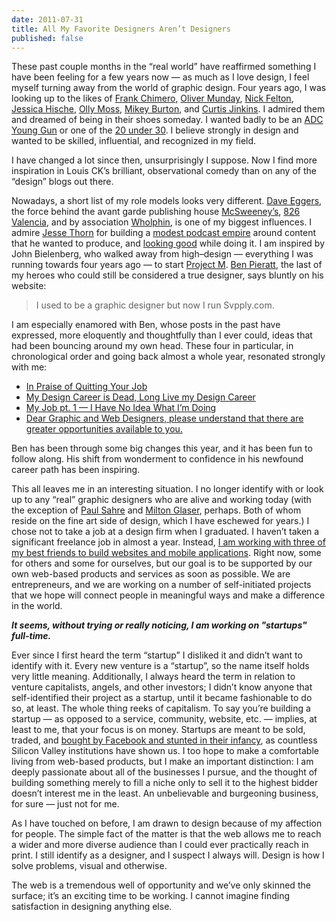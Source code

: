 ```yaml
---
date: 2011-07-31
title: All My Favorite Designers Aren’t Designers
published: false
---
```


These past couple months in the “real world” have reaffirmed something I have been feeling for a few years now — as much as I love design, I feel myself turning away from the world of graphic design. Four years ago, I was looking up to the likes of [Frank Chimero](http://frankchimero.com/ "Frank Chimero"), [Oliver Munday](http://www.olivermunday.com/NEW/ "Oliver Munday"), [Nick Felton](http://feltron.com/ "Nick Felton"), [Jessica Hische](http://jessicahische.is/awesome/ "Jessica Hische"), [Olly Moss](http://ollymoss.com/ "Olly Moss"), [Mikey Burton](http://mikeyburton.com/ "Mikey Burton"), and [Curtis Jinkins](http://cjinkins.com/ "Curtis Jinkins"). I admired them and dreamed of being in their shoes someday. I wanted badly to be an [ADC Young Gun](http://www.adcyoungguns.org/ "ADC Young Guns") or one of the [20 under 30](http://www.printmag.com/article/20-Under-30-The-New-Visual-Artists-Exhibition "20 Under 30"). I believe strongly in design and wanted to be skilled, influential, and recognized in my field.

I have changed a lot since then, unsurprisingly I suppose. Now I find more inspiration in Louis CK’s brilliant, observational comedy than on any of the “design” blogs out there.

Nowadays, a short list of my role models looks very different. [Dave Eggers](http://en.wikipedia.org/wiki/Dave_Eggers "Dave Eggers"), the force behind the avant garde publishing house [McSweeney’s](http://www.mcsweeneys.net/ "McSweeney's"), [826 Valencia](http://www.826national.org/ "826 Valencia"), and by association [Wholphin](http://www.wholphindvd.com/ "Wholphin"), is one of my biggest influences. I admire [Jesse Thorn](http://en.wikipedia.org/wiki/Jesse_Thorn "Jesse Thorn") for building a [modest podcast empire](http://maximumfun.org/ "Maximum Fun") around content that he wanted to produce, and [looking good](http://putthison.com/ "Put This On") while doing it. I am inspired by John Bielenberg, who walked away from high–design — everything I was running towards four years ago — to start [Project M](http://www.projectmlab.com/ "Project M"). [Ben Pieratt](http://pieratt.com/ "Ben Pieratt"), the last of my heroes who could still be considered a true designer, says bluntly on his website:

>I used to be a graphic designer but now I run Svpply.com.

I am especially enamored with Ben, whose posts in the past have expressed, more eloquently and thoughtfully than I ever could, ideas that had been bouncing around my own head. These four in particular, in chronological order and going back almost a whole year, resonated strongly with me:

* [In Praise of Quitting Your Job](http://pieratt.tumblr.com/post/977179815/in-praise-of-quitting-your-job "In Praise of Quitting your Job")
* [My Design Career is Dead, Long Live my Design Career](http://pieratt.tumblr.com/post/1659818864/my-design-career-is-dead-long-live-my-design-career "My Design Career is Dead, Long Live my Design Career")
* [My Job pt. 1 — I Have No Idea What I’m Doing](http://pieratt.tumblr.com/post/5450242474/my-job-pt-1-i-have-no-idea-what-im-doing "My Job pt. 1 — I Have No Idea What I’m Doing")
* [Dear Graphic and Web Designers, please understand that there are greater opportunities available to you.](http://pieratt.tumblr.com/post/7537191978/dear-graphic-and-web-designers-please-understand-that "Dear Graphic and Web Designers, please understand that there are greater opportunities available to you.")

Ben has been through some big changes this year, and it has been fun to follow along. His shift from wonderment to confidence in his newfound career path has been inspiring.

This all leaves me in an interesting situation. I no longer identify with or look up to any “real” graphic designers who are alive and working today (with the exception of [Paul Sahre](http://www.paulsahre.com/ "Office of Paul Sahre") and [Milton Glaser](http://miltonglaser.com/ "Milton Glaser"), perhaps. Both of whom reside on the fine art side of design, which I have eschewed for years.) I chose not to take a job at a design firm when I graduated. I haven’t taken a significant freelance job in almost a year. Instead, [I am working with three of my best friends to build websites and mobile applications](http://www.friendsoftheweb.com/ "Friends of The Web"). Right now, some for others and some for ourselves, but our goal is to be supported by our own web-based products and services as soon as possible. We are entrepreneurs, and we are working on a number of self-initiated projects that we hope will connect people in meaningful ways and make a difference in the world.

_**It seems, without trying or really noticing, I am working on "startups" full-time.**_

Ever since I first heard the term “startup” I disliked it and didn’t want to identify with it. Every new venture is a “startup”, so the name itself holds very little meaning. Additionally, I always heard the term in relation to venture capitalists, angels, and other investors; I didn’t know anyone that self-identified their project as a startup, until it became fashionable to do so, at least. The whole thing reeks of capitalism. To say you’re building a startup — as opposed to a service, community, website, etc. — implies, at least to me, that your focus is on money. Startups are meant to be sold, traded, and [bought by Facebook and stunted in their infancy](http://techcrunch.com/2011/04/27/facebook-acq-hires-daytum/ "Facebook Acqui-hires Daytum"), as countless Silicon Valley institutions have shown us. I too hope to make a comfortable living from web-based products, but I make an important distinction: I am deeply passionate about all of the businesses I pursue, and the thought of building something merely to fill a niche only to sell it to the highest bidder doesn’t interest me in the least. An unbelievable and burgeoning business, for sure — just not for me.

As I have touched on before, I am drawn to design because of my affection for people. The simple fact of the matter is that the web allows me to reach a wider and more diverse audience than I could ever practically reach in print. I still identify as a designer, and I suspect I always will. Design is how I solve problems, visual and otherwise.

The web is a tremendous well of opportunity and we’ve only skinned the surface; it’s an exciting time to be working. I cannot imagine finding satisfaction in designing anything else.

